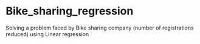 # Bike_sharing_regression
Solving a problem faced by Bike sharing company (number of registrations reduced) using Linear regression   
